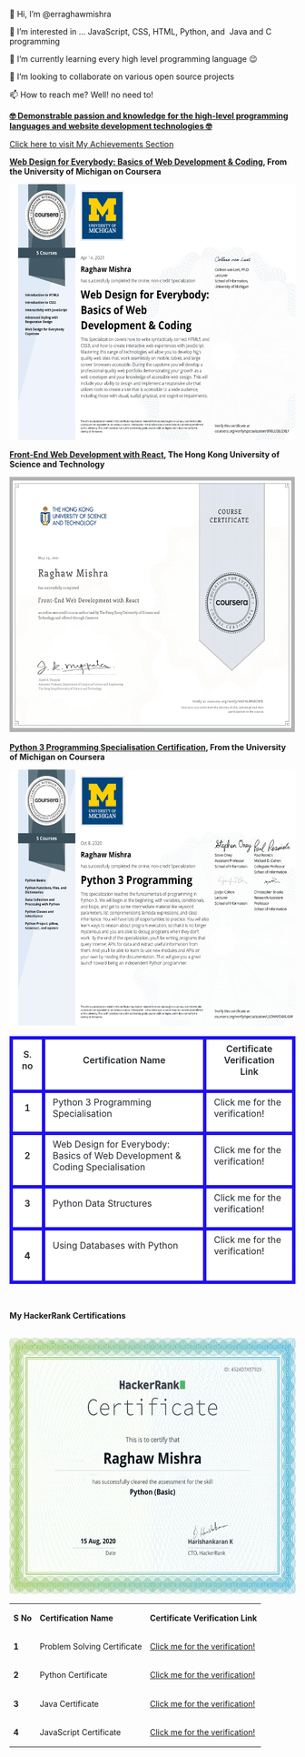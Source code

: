 <p>👋 Hi, I&rsquo;m @erraghawmishra</p>
<p>👀 I&rsquo;m interested in ... JavaScript, CSS, HTML, Python, and &nbsp;Java and C programming</p>
<p>🌱 I&rsquo;m currently learning every high level programming language 😉</p>
<p>💞️ I&rsquo;m looking to collaborate on various open source projects</p>
<p>📫 How to reach me? Well! no need to!</p>

<b><u> 🤓 Demonstrable passion and knowledge for the high-level programming languages and website development technologies 🤓</u></b>
<p>
  <a href="https://github.com/erraghawmishra/My-Achievements-certifications">Click here to visit My Achievements Section</a>
  <br>
  <p><strong><a href="https://www.coursera.org/account/accomplishments/specialization/B9ELU3JUZKLY">Web Design for Everybody: Basics of Web Development & Coding</a>, From the University of Michigan on Coursera</strong></p>
  <img src="https://github.com/erraghawmishra/My-Achievements-certifications/blob/f8d65aad20238a02b9a90c45270b240e58764c0e/Web%20development%20Specialisation-page-001.jpg" width="800" height="450">
  <br>
  
  <p><strong><a href="https://www.coursera.org/account/accomplishments/verify/V4DNLRP6EZWB">Front-End Web Development with React</a>, The Hong Kong University of Science and Technology</strong></p>
<img src="https://github.com/erraghawmishra/My-Achievements-certifications/blob/688e70bd6c812cb05fb19d238e76c7f15833eaa4/Front-End%20Web%20Development%20with%20React.jpg" width="800" height="450">

  
<p><strong><a href="https://www.coursera.org/account/accomplishments/specialization/LEDHAFD4XUGW" target="_blank">Python 3 Programming Specialisation Certification</a>, From the University of Michigan on Coursera</strong></p>
<img src="https://github.com/erraghawmishra/My-Achievements-certifications/blob/31655511fb1e6dc8eb347ad621e89d6c47cc7569/Python%20Specialisation.jpg" width="800" height="450">



<br>
<table class="unchanged rich-diff-level-one" style='box-sizing: border-box; border-spacing: 0px; border-collapse: separate; display: block; width: max-content; max-width: 100%; overflow: auto; color: rgb(36, 41, 46); font-family: -apple-system, BlinkMacSystemFont, "Segoe UI", Helvetica, Arial, sans-serif, "Apple Color Emoji", "Segoe UI Emoji"; font-size: 16px; font-style: normal; font-variant-ligatures: normal; font-variant-caps: normal; font-weight: 400; letter-spacing: normal; orphans: 2; text-align: start; text-transform: none; white-space: normal; widows: 2; word-spacing: 0px; -webkit-text-stroke-width: 0px; background-color: rgb(255, 255, 255); text-decoration-thickness: initial; text-decoration-style: initial; text-decoration-color: initial; border: solid rgb(31, 17, 238);'>
    <tbody style="box-sizing: border-box;">
        <tr style="box-sizing: border-box; background-color: var(--color-bg-primary); border-top: 1px solid var(--color-markdown-table-tr-border);">
            <td style="box-sizing: border-box; padding: 6px 13px; border: solid rgb(31, 17, 238);">
                <p class="unchanged" style="box-sizing: border-box; margin-top: 0px; margin-bottom: 16px; text-align: center;"><strong style="box-sizing: border-box; font-weight: 600;">S. no</strong></p>
            </td>
            <td style="box-sizing: border-box; padding: 6px 13px; border: solid rgb(31, 17, 238);">
                <p class="unchanged" style="box-sizing: border-box; margin-top: 0px; margin-bottom: 16px; text-align: center;"><strong style="box-sizing: border-box; font-weight: 600;">Certification Name</strong></p>
            </td>
            <td style="box-sizing: border-box; padding: 6px 13px; border: solid rgb(31, 17, 238);">
                <p class="unchanged" style="box-sizing: border-box; margin-top: 0px; margin-bottom: 16px; text-align: center;"><strong style="box-sizing: border-box; font-weight: 600;">Certificate Verification Link</strong></p>
            </td>
        </tr>
        <tr style="box-sizing: border-box; background-color: var(--color-bg-tertiary); border-top: 1px solid var(--color-markdown-table-tr-border);">
            <td style="box-sizing: border-box; padding: 6px 13px; border: solid rgb(31, 17, 238);">
                <p class="unchanged" style="box-sizing: border-box; margin-top: 0px; margin-bottom: 16px; text-align: center;"><strong style="box-sizing: border-box; font-weight: 600;">1</strong></p>
            </td>
            <td style="box-sizing: border-box; padding: 6px 13px; border: solid rgb(31, 17, 238);">
                <p class="unchanged" style="box-sizing: border-box; margin-top: 0px; margin-bottom: 16px;">Python 3 Programming Specialisation&nbsp;</p>
            </td>
            <td style="box-sizing: border-box; padding: 6px 13px; border: solid rgb(31, 17, 238);">
                <p class="unchanged" style="box-sizing: border-box; margin-top: 0px; margin-bottom: 16px;"><a href="https://www.coursera.org/account/accomplishments/specialization/LEDHAFD4XUGW" rel="nofollow" style="box-sizing: border-box; background-color: initial; color: var(--color-text-link); text-decoration: none;">Click me for the verification!</a></p>
            </td>
        </tr>
        <tr style="box-sizing: border-box; background-color: var(--color-bg-primary); border-top: 1px solid var(--color-markdown-table-tr-border);">
            <td style="box-sizing: border-box; padding: 6px 13px; border: solid rgb(31, 17, 238);">
                <p class="unchanged" style="box-sizing: border-box; margin-top: 0px; margin-bottom: 16px; text-align: center;"><strong style="box-sizing: border-box; font-weight: 600;">2</strong></p>
            </td>
            <td style="box-sizing: border-box; padding: 6px 13px; border: solid rgb(31, 17, 238);">
                <p class="unchanged" style="box-sizing: border-box; margin-top: 0px; margin-bottom: 16px;">Web Design for Everybody: Basics of Web Development &amp; Coding Specialisation</p>
            </td>
            <td style="box-sizing: border-box; padding: 6px 13px; border: solid rgb(31, 17, 238);">
                <p class="unchanged" style="box-sizing: border-box; margin-top: 0px; margin-bottom: 16px;"><a href="https://www.coursera.org/account/accomplishments/specialization/B9ELU3JUZKLY" style="box-sizing: border-box; background-color: initial; color: var(--color-text-link); text-decoration: none;">Click me for the verification!</a></p>
            </td>
        </tr>
        <tr style="box-sizing: border-box; background-color: var(--color-bg-tertiary); border-top: 1px solid var(--color-markdown-table-tr-border);">
            <td style="box-sizing: border-box; padding: 6px 13px; border: solid rgb(31, 17, 238);">
                <p class="unchanged" style="box-sizing: border-box; margin-top: 0px; margin-bottom: 16px; text-align: center;"><strong style="box-sizing: border-box; font-weight: 600;">3</strong></p>
            </td>
            <td style="box-sizing: border-box; padding: 6px 13px; border: solid rgb(31, 17, 238);">
                <p class="unchanged" style="box-sizing: border-box; margin-top: 0px; margin-bottom: 16px;">Python Data Structures</p>
            </td>
            <td style="box-sizing: border-box; padding: 6px 13px; border: solid rgb(31, 17, 238);">
                <p class="unchanged" style="box-sizing: border-box; margin-top: 0px; margin-bottom: 16px;"><a href="https://www.coursera.org/account/accomplishments/verify/UZK9XB87PVRM" rel="nofollow" style="box-sizing: border-box; background-color: initial; color: var(--color-text-link); text-decoration: none;">Click me for the verification!</a></p>
            </td>
        </tr>
        <tr>
            <td style="box-sizing: border-box; padding: 6px 13px; border: solid rgb(31, 17, 238);">
                <div style="text-align: center;"><strong>4</strong></div>
            </td>
            <td style="box-sizing: border-box; padding: 6px 13px; border: solid rgb(31, 17, 238);">
                <p class="unchanged" style="box-sizing: border-box; margin-top: 0px; margin-bottom: 16px;">Using Databases with Python</p><br>
            </td>
            <td style="box-sizing: border-box; padding: 6px 13px; border: solid rgb(31, 17, 238);">
                <p class="unchanged" style="box-sizing: border-box; margin-top: 0px; margin-bottom: 16px;"><a href="https://www.coursera.org/account/accomplishments/verify/G2EYDCHAAJ6D" rel="nofollow" style="box-sizing: border-box; background-color: initial; color: var(--color-text-link); text-decoration: none;">Click me for the verification!</a></p><br>
            </td>
        </tr>
    </tbody>
</table>
<br>
<p><strong>My HackerRank Certifications</strong></p>
<br>
<img src="https://github.com/erraghawmishra/My-Achievements-certifications/blob/f8d65aad20238a02b9a90c45270b240e58764c0e/Python%20HackerRank%20Certification.png" alt="Python 3 Programming Specialisation" width="800" height="450"><br>
<table>
<tbody>
<tr>
<td>
<p><strong>S No</strong></p>
</td>
<td>
<p><strong>Certification Name</strong></p>
</td>
<td>
<p><strong>Certificate Verification Link</strong></p>
</td>
</tr>
<tr>
<td>
<p><strong>1</strong></p>
</td>
<td>
<p><span style="font-weight: 400;">Problem Solving Certificate</span></p>
</td>
<td>
<p><a href="https://www.hackerrank.com/certificates/0706e91d3cc5"><span style="font-weight: 400;">Click me for the verification!</span></a></p>
</td>
</tr>
<tr>
<td>
<p><strong>2</strong></p>
</td>
<td>
<p><span style="font-weight: 400;">Python Certificate</span></p>
</td>
<td>
<p><a href="https://www.hackerrank.com/certificates/4524d7a57929"><span style="font-weight: 400;">Click me for the verification!</span></a></p>
</td>
</tr>
<tr>
<td>
<p><strong>3</strong></p>
</td>
<td>
<p><span style="font-weight: 400;">Java Certificate</span></p>
</td>
<td>
<p><a href="https://www.hackerrank.com/certificates/e6edcb13b131"><span style="font-weight: 400;">Click me for the verification!</span></a></p>
</td>
</tr>
<tr>
<td>
<p><strong>4</strong></p>
</td>
<td>
<p><span style="font-weight: 400;">JavaScript Certificate</span></p>
</td>
<td>
<p><a href="https://www.hackerrank.com/certificates/841950f98753"><span style="font-weight: 400;">Click me for the verification!</span></a></p>
</td>
</tr>
</tbody>
</table>
